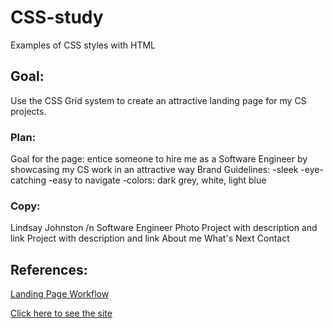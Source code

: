 # CSS-study
Examples of CSS styles with HTML

## Goal:
Use the CSS Grid system to create an attractive landing page for my CS projects.

### Plan:
Goal for the page: entice someone to hire me as a Software Engineer by showcasing my CS work in an attractive way
Brand Guidelines:
-sleek
-eye-catching
-easy to navigate
-colors: dark grey, white, light blue

### Copy:
Lindsay Johnston /n
Software Engineer
Photo
Project with description and link
Project with description and link
About me
What's Next
Contact


## References:

[Landing Page Workflow](https://cdn.dribbble.com/users/630469/screenshots/2887831/attachments/597093/the-landing-page-creation-workflow.pdf)

[Click here to see the site](https://lindsayjohnston.github.io/CSS-study/)
